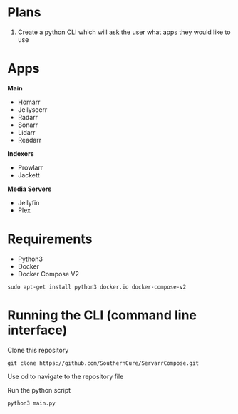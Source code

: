 # Plans

1. Create a python CLI which will ask the user what apps they would like to use

# Apps

**Main**
- Homarr
- Jellyseerr
- Radarr
- Sonarr
- Lidarr
- Readarr

**Indexers**
- Prowlarr
- Jackett

**Media Servers**
- Jellyfin
- Plex

# Requirements

- Python3
- Docker
- Docker Compose V2

```
sudo apt-get install python3 docker.io docker-compose-v2
```

# Running the CLI (command line interface)

Clone this repository
```
git clone https://github.com/SouthernCure/ServarrCompose.git
```

Use cd to navigate to the repository file

Run the python script
```
python3 main.py
```